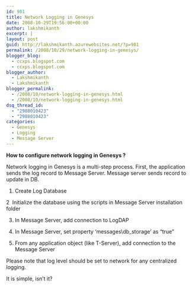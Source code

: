 ```yaml
---
id: 981
title: Network Logging in Genesys
date: 2008-10-29T19:56:00+00:00
author: lakshmikanth
excerpt: |
layout: post
guid: http://lakshmikanth.azurewebsites.net/?p=981
permalink: /2008/10/29/network-logging-in-genesys/
blogger_blog:
  - ccxps.blogspot.com
  - ccxps.blogspot.com
blogger_author:
  - Lakshmikanth
  - Lakshmikanth
blogger_permalink:
  - /2008/10/network-logging-in-genesys.html
  - /2008/10/network-logging-in-genesys.html
dsq_thread_id:
  - "2988010423"
  - "2988010423"
categories:
  - Genesys
  - Logging
  - Message Server
---
```

<span><strong>How to configure network logging in Genesys ?</strong></span>

Network logging in Genesys is a multi-step process. First, the application sends the log record to Message Server. Message server sends record to update in DB.

1. Create Log Database 

2  Initialize the database using the scripts in Message Server installation folder

3. In Message Server, add connection to LogDAP

4. In Message Server, set property &#8216;messages\db_storage&#8217; as &#8220;true&#8221;

5. From any application object (like T-Server), add connection to the Message Server

Please note that log level should be set to network for any centralized logging. 

It is simple, isn&#8217;t it?